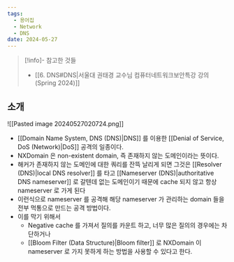 ```yaml
---
tags:
  - 용어집
  - Network
  - DNS
date: 2024-05-27
---
```

> [!info]- 참고한 것들
> - [[6. DNS#DNS|서울대 권태경 교수님 컴퓨터네트워크보안특강 강의 (Spring 2024)]]

## 소개

![[Pasted image 20240527020724.png]]

- [[Domain Name System, DNS (DNS)|DNS]] 를 이용한 [[Denial of Service, DoS (Network)|DoS]] 공격의 일종이다.
- NXDomain 은 non-existent domain, 즉 존재하지 않는 도메인이라는 뜻이다.
- 해커가 존재하지 않는 도메인에 대한 쿼리를 잔뜩 날리게 되면 그것은 [[Resolver (DNS)|local DNS resolver]] 를 타고 [[Nameserver (DNS)|authoritative DNS nameserver]] 로 갈텐데 없는 도메인이기 때문에 cache 되지 않고 항상 nameserver 로 가게 된다
- 이런식으로 nameserver 를 공격해 해당 nameserver 가 관리하는 domain 들을 전부 먹통으로 만드는 공격 방법이다.
- 이를 막기 위해서
	- Negative cache 를 가져서 질의를 카운트 하고, 너무 많은 질의의 경우에는 차단하거나
	- [[Bloom Filter (Data Structure)|Bloom filter]] 로 NXDomain 이 nameserver 로 가지 못하게 하는 방법을 사용할 수 있다고 한다.